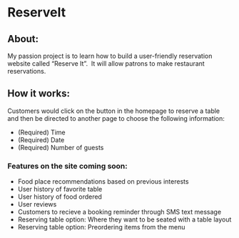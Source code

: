 # ReserveIt

## **About:**

My passion project is to learn how to build a user-friendly reservation website called “Reserve It”.  It will allow patrons to make restaurant reservations.

## **How it works:**

Customers would click on the button in the homepage to reserve a table and then be directed to another page to choose the following information:

- (Required) Time
- (Required) Date
- (Required) Number of guests

### **Features on the site coming soon:**

- Food place recommendations based on previous interests
- User history of favorite table
- User history of food ordered
- User reviews
- Customers to recieve a booking reminder through SMS text message
- Reserving table option: Where they want to be seated with a table layout
- Reserving table option: Preordering items from the menu
